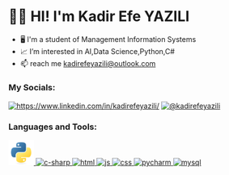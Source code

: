 # 🙋‍♂️ HI! I'm Kadir Efe YAZILI

- 🖥️ I'm a student of Management Information Systems
- 📈 I’m interested in AI,Data Science,Python,C#
- 📫 reach me kadirefeyazili@outlook.com 

<h3 align="left">My Socials:</h3>
<p align="left">
<a href="https://www.linkedin.com/in/kadirefeyazili/" target="blank"><img align="center" src="https://raw.githubusercontent.com/rahuldkjain/github-profile-readme-generator/master/src/images/icons/Social/linked-in-alt.svg" alt="https://www.linkedin.com/in/kadirefeyazili/" height="30" width="40" /></a>
<a href="https://medium.com/@kadirefeyazili" target="blank"><img align="center" src="https://raw.githubusercontent.com/rahuldkjain/github-profile-readme-generator/master/src/images/icons/Social/medium.svg" alt="@kadirefeyazili" height="30" width="40" /></a>
</p>


<h3 align="left">Languages and Tools:</h3>
<p align="left">
  <a href="https://www.python.org" target="_blank" rel="noreferrer">
    <img src="https://raw.githubusercontent.com/devicons/devicon/master/icons/python/python-original.svg" alt="python" width="50" height="50"/>
  </a> 
  <a href="https://learn.microsoft.com/en-us/dotnet/csharp/" target="_blank" rel="noreferrer">
    <img src="https://www.vikingsoftware.com/wp-content/uploads/2024/02/C.png" alt="c-sharp" width="50" height="50"/>
  </a>
  <a href="https://developer.mozilla.org/en-US/docs/Web/HTML" target="_blank" rel="noreferrer">
    <img src="https://upload.wikimedia.org/wikipedia/commons/6/61/HTML5_logo_and_wordmark.svg" alt="html" width="50" height="50"/>
  </a>
  <a href="https://developer.mozilla.org/en-US/docs/Web/JavaScript" target="_blank" rel="noreferrer">
    <img src="https://www.freepnglogos.com/uploads/javascript-png/png-javascript-badge-picture-8.png" alt="js" width="50" height="50"/>
  </a>
  <a href="https://developer.mozilla.org/en-US/docs/Web/CSS" target="_blank" rel="noreferrer">
    <img src="https://upload.wikimedia.org/wikipedia/commons/d/d5/CSS3_logo_and_wordmark.svg" alt="css" width="50" height="50"/>
  </a>
  <a href="https://www.jetbrains.com/pycharm/" target="_blank" rel="noreferrer">
    <img src="https://uxwing.com/wp-content/themes/uxwing/download/brands-and-social-media/pycharm-icon.png" alt="pycharm" width="50" height="50"/>
  </a>
  <a href="https://www.mysql.com/" target="_blank" rel="noreferrer">
    <img src="https://www.svgrepo.com/show/303251/mysql-logo.svg" alt="mysql" width="60" height="60"/>
  </a>
</p>

